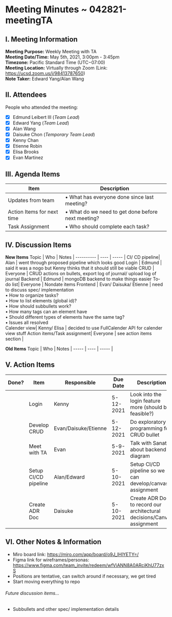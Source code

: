 # Meeting Minutes ~ 042821-meetingTA
## I. Meeting Information
**Meeting Purpose:** Weekly Meeting with TA  
**Meeting Date/Time:** May 5th, 2021, 3:00pm - 3:45pm  
**Timezone:** Pacific Standard Time (UTC−07:00)  
**Meeting Location:** Virtually through Zoom (Link: https://ucsd.zoom.us/j/98413787650)  
**Note Taker:** Edward Yang/Alan Wang  

## II. Attendees
People who attended the meeting:
- [x] Edmund Leibert III (*Team Lead*)
- [x] Edward Yang (*Team Lead*)
- [x] Alan Wang
- [x] Daisuke Chon (*Temporary Team Lead*)
- [x] Kenny Chan
- [x] Etienne Robin
- [x] Elisa Brooks
- [x] Evan Martinez

## III. Agenda Items

Item | Description
---- | ----
Updates from team| • What has everyone done since last meeting? <br>
Action Items for next time | • What do we need to get done before next meeting?<br>
Task Assignment | • Who should complete each task? <br>

## IV. Discussion Items

**New Items**
Topic | Who  | Notes |
---------- | ---- | ----- |
CI/ CD pipeline| Alan | went through proposed pipeline which looks good
Login | Edmund | said it was a nogo but Kenny thinks that it should still be viable
CRUD | Everyone | CRUD actions on bullets, export log of journal/ upload log of journal
Backend | Edmund | mongoDB backend to make things easier
To- do list| Everyone | Nondate items
Frontend | Evan/ Daisuka/ Etienne | need to discuss spec/ implementation <br> • How to organize tasks? <br> • How to list elements (global id)? <br> • How should subbullets work? <br> • How many tags can an element have <br> • Should different types of elements have the same tag? <br> • Issues all resolved <br>
Calender view| Kenny/ Elisa | decided to use FullCalender API for calender view stuff
Action items/Task assignment| Everyone | see action items section |

**Old Items**
Topic | Who  | Notes |
----- | ---- | ----- |

## V. Action Items
| Done? | Item | Responsible  | Due Date  | Description  |
| ----- | ---- | ------------ | --------- | --------- |
|    | Login | Kenny | 5-12-2021  | Look into the login feature more (should be feasible?)|
|    | Develop CRUD | Evan/Daisuke/Etienne | 5-12-2021  | Do exploratory programming for CRUD bullet|
|    | Meet with TA | Evan | 5-9-2021  | Talk with Sanat about backend diagram |
|    | Setup CI/CD pipeline| Alan/Edward | 5-10-2021  | Setup CI/CD pipeline so we can develop/canvas assignment |
|    | Create ADR Doc | Daisuke | 5-10-2021  | Create ADR Doc to record our architectural decisions/Canvas assignment|

## VI. Other Notes & Information
- Miro board link: https://miro.com/app/board/o9J_lHlYETY=/
- Figma link for wireframes/personas:
https://www.figma.com/team_invite/redeem/wfViANN8A0ARciKhU77zxS
- Positions are tentative, can switch around if necessary, we get tired
- Start moving everything to repo

###### Future discussion items...
- Subbullets and other spec/ implementation details
